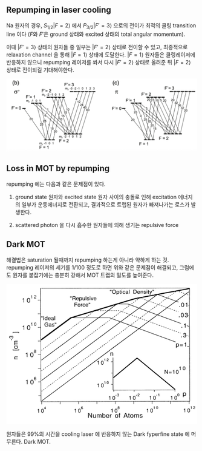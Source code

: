 ## Repumping in laser cooling

Na 원자의 경우, $S_{1/2}|F=2\rangle$ 에서 $P_{3/2}|F'=3\rangle$ 으로의 전이가 최적의 쿨링 transition line 이다 ($F$와 $F'$은 ground 상태와 excited 상태의 total angular momentum).

이때 $|F'=3\rangle$ 상태의 원자들 중 일부는 $|F'=2\rangle$ 상태로 전이할 수 있고, 최종적으로 relaxation channel 을 통해 $|F=1\rangle$ 상태에 도달한다. $|F=1\rangle$ 원자들은 쿨링레이저에 반응하지 않으니 repumping 레이저를 쏴서 다시 $|F'=2\rangle$ 상태로 올려준 뒤 $|F=2\rangle$ 상태로 전이되길 기대해야한다.

![](./img/NaD2.png)

## Loss in MOT by repumping

repumping 에는 다음과 같은 문제점이 있다.

1. ground state 원자와 excited state 원자 사이의 충돌로 인해 excitation 에너지의 일부가 운동에너지로 전환되고, 결과적으로 트랩된 원자가 빠져나가는 로스가 발생한다.

2. scattered photon 을 다시 흡수한 원자들에 의해 생기는 repulsive force

## Dark MOT

해결법은 saturation 될때까지 repumping 하는게 아니라 약하게 하는 것. repumping 레이저의 세기를 1/100 정도로 하면 위와 같은 문제점이 해결되고, 그럼에도 원자를 붙잡기에는 충분히 강해서 MOT 트랩의 밀도를 높여준다.

![](./img/DarkMOT.png)

원자들은 99%의 시간을 cooling laser 에 반응하지 않는 Dark fyperfine state 에 머무른다. Dark MOT.
